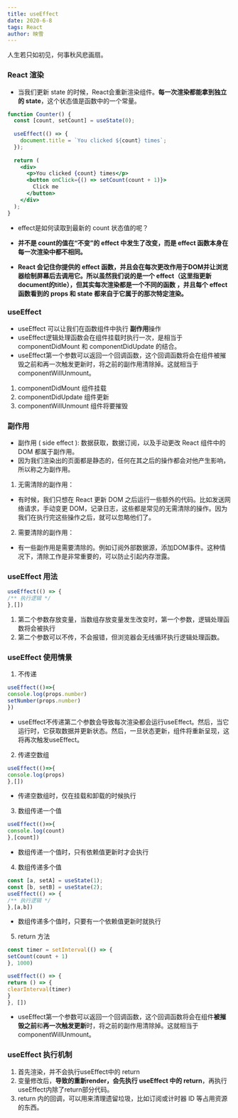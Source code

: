 ```yaml
---
title: useEffect
date: 2020-6-8
tags: React
author: 映雪
---
```


人生若只如初见，何事秋风悲画扇。

<!--more-->

### React 渲染

-  当我们更新 state 的时候，React会重新渲染组件。**每一次渲染都能拿到独立的 state**，这个状态值是函数中的一个常量。

```jsx
function Counter() {
  const [count, setCount] = useState(0);
 
  useEffect(() => {
    document.title = `You clicked ${count} times`;
  });
 
  return (
    <div>
      <p>You clicked {count} times</p>
      <button onClick={() => setCount(count + 1)}>
        Click me
      </button>
    </div>
  );
}

```

- effect是如何读取到最新的 count 状态值的呢？

- **并不是 count的值在“不变”的 effect 中发生了改变，而是 effect 函数本身在每一次渲染中都不相同。**
- **React 会记住你提供的 effect 函数，并且会在每次更改作用于DOM并让浏览器绘制屏幕后去调用它。所以虽然我们说的是一个 effect（这里指更新document的title），但其实每次渲染都是一个不同的函数 ，并且每个 effect 函数看到的 props 和 state 都来自于它属于的那次特定渲染。**

### useEffect

- useEffect 可以让我们在函数组件中执行 **副作用**操作
- useEffect逻辑处理函数会在组件挂载时执行一次，是相当于componentDidMount 和 componentDidUpdate 的结合。
- useEffect第一个参数可以返回一个回调函数，这个回调函数将会在组件被摧毁之前和再一次触发更新时，将之前的副作用清除掉。这就相当于componentWillUnmount。

1. componentDidMount 组件挂载
2. componentDidUpdate 组件更新
3. componentWillUnmount 组件将要摧毁

### 副作用

- 副作用 ( side effect ): 数据获取，数据订阅，以及手动更改 React 组件中的 DOM 都属于副作用。
- 因为我们渲染出的页面都是静态的，任何在其之后的操作都会对他产生影响，所以称之为副作用。


1. 无需清除的副作用：

- 有时候，我们只想在 React 更新 DOM 之后运行一些额外的代码。比如发送网络请求，手动变更 DOM，记录日志，这些都是常见的无需清除的操作。因为我们在执行完这些操作之后，就可以忽略他们了。

2. 需要清除的副作用：

- 有一些副作用是需要清除的。例如订阅外部数据源，添加DOM事件。这种情况下，清除工作是非常重要的，可以防止引起内存泄露。


### useEffect 用法

```jsx
useEffect(() => {
/** 执行逻辑 */
},[])
```

1. 第二个参数存放变量，当数组存放变量发生改变时，第一个参数，逻辑处理函数将会被执行
2. 第二个参数可以不传，不会报错，但浏览器会无线循环执行逻辑处理函数。


### useEffect 使用情景

1. 不传递

```jsx
useEffect(()=>{
console.log(props.number)
setNumber(props.number)
}) 
```

- useEffect不传递第二个参数会导致每次渲染都会运行useEffect。然后，当它运行时，它获取数据并更新状态。然后，一旦状态更新，组件将重新呈现，这将再次触发useEffect。

2. 传递空数组

```jsx
useEffect(()=>{
console.log(props)
},[]) 
```

- 传递空数组时，仅在挂载和卸载的时候执行

3. 数组传递一个值

```jsx
useEffect(()=>{
console.log(count)
},[count]) 

```
- 数组传递一个值时，只有依赖值更新时才会执行

4. 数组传递多个值 

```jsx
const [a, setA] = useState(1);
const [b, setB] = useState(2);
useEffect(() => {
/** 执行逻辑 */
},[a,b])
```
- 数组传递多个值时，只要有一个依赖值更新时就执行

5. return 方法

```jsx
const timer = setInterval(() => {
setCount(count + 1)
}, 1000)

useEffect(() => {
return () => {
clearInterval(timer)
}
}, [])
```

- useEffect第一个参数可以返回一个回调函数，这个回调函数将会在组件**被摧毁之前**和**再一次触发更新**时，将之前的副作用清除掉。这就相当于componentWillUnmount。

### useEffect 执行机制

1. 首先渲染，并不会执行useEffect中的 return
2. 变量修改后，**导致的重新render，会先执行 useEffect 中的 return**，再执行useEffect内除了return部分代码。
3. return 内的回调，可以用来清理遗留垃圾，比如订阅或计时器 ID 等占用资源的东西。

